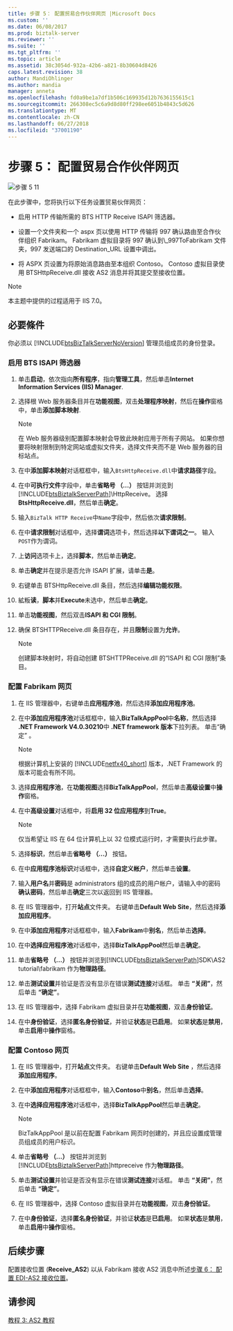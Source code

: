 ```yaml
---
title: 步骤 5： 配置贸易合作伙伴网页 |Microsoft Docs
ms.custom: ''
ms.date: 06/08/2017
ms.prod: biztalk-server
ms.reviewer: ''
ms.suite: ''
ms.tgt_pltfrm: ''
ms.topic: article
ms.assetid: 38c3054d-932a-42b6-a821-8b30604d8426
caps.latest.revision: 38
author: MandiOhlinger
ms.author: mandia
manager: anneta
ms.openlocfilehash: fd0a9be1a7df1b506c169935d12b7636155615c1
ms.sourcegitcommit: 266308ec5c6a9d8d80ff298ee6051b4843c5d626
ms.translationtype: MT
ms.contentlocale: zh-CN
ms.lasthandoff: 06/27/2018
ms.locfileid: "37001190"
---
```

# <a name="step-5-configure-the-trading-partner-web-pages"></a>步骤 5： 配置贸易合作伙伴网页
![步骤 5 11](../core/media/tut-step5-of-11.gif "Tut_Step5_of_11")  
  
 在此步骤中，您将执行以下任务设置贸易伙伴网页：  
  
-   启用 HTTP 传输所需的 BTS HTTP Receive ISAPI 筛选器。  
  
-   设置一个文件夹和一个 aspx 页以使用 HTTP 传输将 997 确认路由至合作伙伴组织 Fabrikam。 Fabrikam 虚拟目录将 997 确认到\\_997ToFabrikam 文件夹，997 发送端口的 Destination_URL 设置中调出。  
  
-   将 ASPX 页设置为将原始消息路由至本组织 Contoso。 Contoso 虚拟目录使用 BTSHttpReceive.dll 接收 AS2 消息并将其提交至接收位置。  
  
> [!NOTE]
>  本主题中提供的过程适用于 IIS 7.0。  
  
## <a name="prerequisites"></a>必要條件  
 你必须以 [!INCLUDE[btsBizTalkServerNoVersion](../includes/btsbiztalkservernoversion-md.md)] 管理员组成员的身份登录。  
  
### <a name="to-enable-the-bts-isapi-filter"></a>启用 BTS ISAPI 筛选器  
  
1. 单击**启动**，依次指向**所有程序**，指向**管理工具**，然后单击**Internet Information Services (IIS) Manager**.  
  
2. 选择根 Web 服务器条目并在**功能视图**，双击**处理程序映射**，然后在**操作**窗格中，单击**添加脚本映射**.  
  
   > [!NOTE]
   >  在 Web 服务器级别配置脚本映射会导致此映射应用于所有子网站。 如果你想要将映射限制到特定网站或虚拟文件夹，选择文件夹而不是 Web 服务器的目标站点。  
  
3. 在中**添加脚本映射**对话框框中，输入`BtsHttpReceive.dll`中**请求路径**字段。  
  
4. 在中**可执行文件**字段中，单击**省略号 （...）** 按钮并浏览到[!INCLUDE[btsBiztalkServerPath](../includes/btsbiztalkserverpath-md.md)]\HttpReceive。 选择**BtsHttpReceive.dll**，然后单击**确定**。  
  
5. 输入`BizTalk HTTP Receive`中`Name`字段中，然后依次**请求限制**。  
  
6. 在中**请求限制**对话框中，选择**谓词**选项卡，然后选择**以下谓词之一**。 输入`POST`作为谓词。  
  
7. 上**访问**选项卡上，选择**脚本**，然后单击**确定**。  
  
8. 单击**确定**并在提示是否允许 ISAPI 扩展，请单击**是**。  
  
9. 右键单击 BTSHttpReceive.dll 条目，然后选择**编辑功能权限**。  
  
10. 絋粄**读**，**脚本**并**Execute**未选中，然后单击**确定**。  
  
11. 单击**功能视图**，然后双击**ISAPI 和 CGI 限制**。  
  
12. 确保 BTSHTTPReceive.dll 条目存在，并且**限制**设置为**允许**。  
  
    > [!NOTE]
    >  创建脚本映射时，将自动创建 BTSHTTPReceive.dll 的“ISAPI 和 CGI 限制”条目。  
  
### <a name="to-configure-the-fabrikam-web-page"></a>配置 Fabrikam 网页  
  
1. 在 IIS 管理器中，右键单击**应用程序池**，然后选择**添加应用程序池**。  
  
2. 在中**添加应用程序池**对话框框中，输入**BizTalkAppPool**中**名称**，然后选择 **.NET Framework V4.0.30210**中 **.NET framework 版本**下拉列表。 单击“确定” 。  
  
   > [!NOTE]
   >  根据计算机上安装的 [!INCLUDE[netfx40_short](../includes/netfx40-short-md.md)] 版本，.NET Framework 的版本可能会有所不同。  
  
3. 选择**应用程序池**，在**功能视图**选择**BizTalkAppPool**，然后单击**高级设置**中**操作**窗格。  
  
4. 在中**高级设置**对话框中，将**启用 32 位应用程序**到**True**。  
  
   > [!NOTE]
   >  仅当希望让 IIS 在 64 位计算机上以 32 位模式运行时，才需要执行此步骤。  
  
5. 选择**标识**，然后单击**省略号 （...）** 按钮。  
  
6. 在中**应用程序池标识**对话框中，选择**自定义帐户**，然后单击**设置**。  
  
7. 输入**用户名**并**密码**是 administrators 组的成员的用户帐户，请输入中的密码**确认密码**，然后单击**确定**三次以返回到 IIS 管理器。  
  
8. 在 IIS 管理器中，打开**站点**文件夹。 右键单击**Default Web Site**，然后选择**添加应用程序**。  
  
9. 在中**添加应用程序**对话框框中，输入**Fabrikam**中**别名**，然后单击**选择**。  
  
10. 在中**选择应用程序池**对话框中，选择**BizTalkAppPool**然后单击**确定**。  
  
11. 单击**省略号 （...）** 按钮并浏览到[!INCLUDE[btsBiztalkServerPath](../includes/btsbiztalkserverpath-md.md)]SDK\AS2 tutorial\fabrikam 作为**物理路径**。  
  
12. 单击**测试设置**并验证是否没有显示在错误**测试连接**对话框。 单击 **“关闭”**，然后单击 **“确定”**。  
  
13. 在 IIS 管理器中，选择 Fabrikam 虚拟目录并在**功能视图**，双击**身份验证**。  
  
14. 在中**身份验证**，选择**匿名身份验证**，并验证**状态**是**已启用**。 如果**状态**是**禁用**，单击**启用**中**操作**窗格。  
  
### <a name="to-configure-the-contoso-web-page"></a>配置 Contoso 网页  
  
1. 在 IIS 管理器中，打开**站点**文件夹。 右键单击**Default Web Site** ，然后选择**添加应用程序**。  
  
2. 在中**添加应用程序**对话框框中，输入**Contoso**中**别名**，然后单击**选择**。  
  
3. 在中**选择应用程序池**对话框中，选择**BizTalkAppPool**然后单击**确定**。  
  
   > [!NOTE]
   >  BizTalkAppPool 是以前在配置 Fabrikam 网页时创建的，并且应设置成管理员组成员的用户标识。  
  
4. 单击**省略号 （...）** 按钮并浏览到[!INCLUDE[btsBiztalkServerPath](../includes/btsbiztalkserverpath-md.md)]httpreceive 作为**物理路径**。  
  
5. 单击**测试设置**并验证是否没有显示在错误**测试连接**对话框。 单击 **“关闭”**，然后单击 **“确定”**。  
  
6. 在 IIS 管理器中，选择 Contoso 虚拟目录并在**功能视图**，双击**身份验证**。  
  
7. 在中**身份验证**，选择**匿名身份验证**，并验证**状态**是**已启用**。 如果**状态**是**禁用**，单击**启用**中**操作**窗格。  
  
## <a name="next-steps"></a>后续步骤  
 配置接收位置 (**Receive_AS2**) 以从 Fabrikam 接收 AS2 消息中所述[步骤 6： 配置 EDI-AS2 接收位置](../core/step-6-configure-the-edi-as2-receive-location.md)。  
  
## <a name="see-also"></a>请参阅  
 [教程 3: AS2 教程](../core/tutorial-3-as2-tutorial.md)
